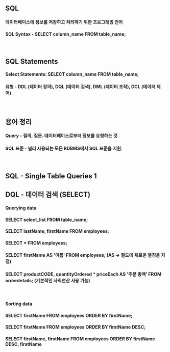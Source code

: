 ## SQL
#### 데이터베이스에 정보를 저장하고 처리하기 위한 프로그래밍 언어
#### SQL Syntax - SELECT column_name FROM table_name;
<br/>

## SQL Statements
#### Select Statements: SELECT column_name FROM table_name;
#### 유형 - DDL (데이터 정의), DQL (데이터 검색), DML (데이터 조작), DCL (데이터 제어)
<br/>

## 용어 정리
#### Query - 질의, 질문. 데이터베이스로부터 정보를 요청하는 것
#### SQL 표준 - 널리 사용되는 모든 RDBMS에서 SQL 표준을 지원. 
<br/>

## SQL - Single Table Queries 1
## DQL - 데이터 검색 (SELECT)
#### Querying data
#### SELECT select_list FROM table_name;
#### SELECT lastName, firstName FROM employees;
#### SELECT * FROM employees;
#### SELECT firstName AS '이름' FROM employees; (AS -> 필드에 새로운 별칭을 지정)
#### SELECT productCODE, quantityOrdered * priceEach AS '주문 총액' FROM orderdetails; (기본적인 사칙연산 사용 가능)
<br/>

#### Sorting data
#### SELECT firstName FROM employees ORDER BY firstName; 
#### SELECT firstName FROM employees ORDER BY firstName DESC;
#### SELECT firstName, firstName FROM employees ORDER BY firstName DESC, firstName
#### 


